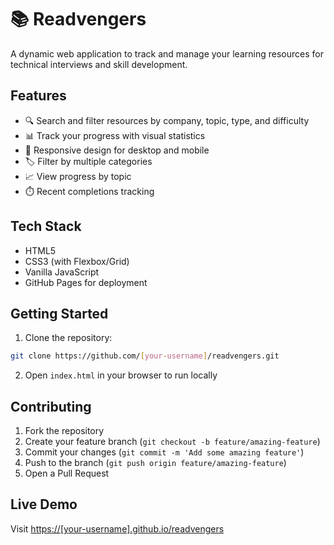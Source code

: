 # 📚 Readvengers

A dynamic web application to track and manage your learning resources for technical interviews and skill development.

## Features

- 🔍 Search and filter resources by company, topic, type, and difficulty
- 📊 Track your progress with visual statistics
- 📱 Responsive design for desktop and mobile
- 🏷️ Filter by multiple categories
- 📈 View progress by topic
- ⏱️ Recent completions tracking

## Tech Stack

- HTML5
- CSS3 (with Flexbox/Grid)
- Vanilla JavaScript
- GitHub Pages for deployment

## Getting Started

1. Clone the repository:
```bash
git clone https://github.com/[your-username]/readvengers.git
```

2. Open `index.html` in your browser to run locally

## Contributing

1. Fork the repository
2. Create your feature branch (`git checkout -b feature/amazing-feature`)
3. Commit your changes (`git commit -m 'Add some amazing feature'`)
4. Push to the branch (`git push origin feature/amazing-feature`)
5. Open a Pull Request

## Live Demo

Visit [https://[your-username].github.io/readvengers](https://[your-username].github.io/readvengers)

